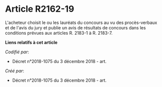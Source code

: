 # Article R2162-19

L'acheteur choisit le ou les lauréats du concours au vu des procès-verbaux et de l'avis du jury et publie un avis de
résultats de concours dans les conditions prévues aux articles R. 2183-1 à R. 2183-7.

**Liens relatifs à cet article**

_Codifié par_:

  - Décret n°2018-1075 du 3 décembre 2018 - art.

_Créé par_:

  - Décret n°2018-1075 du 3 décembre 2018 - art.
